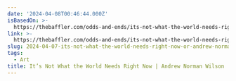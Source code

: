 ```yaml
---
date: '2024-04-08T00:46:44.000Z'
isBasedOn: >-
  https://thebaffler.com/odds-and-ends/its-not-what-the-world-needs-right-now-norman-wilson
link: >-
  https://thebaffler.com/odds-and-ends/its-not-what-the-world-needs-right-now-norman-wilson
slug: 2024-04-07-its-not-what-the-world-needs-right-now-or-andrew-norman-wilson
tags:
  - Art
title: It’s Not What the World Needs Right Now | Andrew Norman Wilson
---
```


